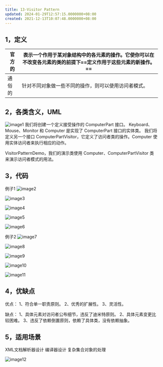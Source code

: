```yaml
---
title: 13-Visitor Pattern
updated: 2024-01-29T12:57:15.0000000+08:00
created: 2021-12-13T10:07:48.0000000+08:00
---
```


## 1，定义
| 官方的 | 表示一个作用于某对象结构中的各元素的操作。它使你可以在不改变各元素的类的前提下==定义作用于这些元素的新操作。== |
|--------|--------------------------------------------------------------------------------------------------------------------------------------|
| 通俗的 | 针对不同对象做一些不同的操作，则可以使用访问者模式。                                                                                 |
## 2，各类含义，UML
![image1](../../assets/db8dd1e9a69c4c24909b28d793467cfc.png)
我们将创建一个定义接受操作的 ComputerPart 接口。
Keyboard、Mouse、Monitor 和 Computer 是实现了 ComputerPart 接口的实体类。
我们将定义另一个接口 ComputerPartVisitor，它定义了访问者类的操作。Computer 使用实体访问者来执行相应的动作。

VisitorPatternDemo，我们的演示类使用 Computer、ComputerPartVisitor 类来演示访问者模式的用法。

## 3，代码
例子1
![image2](../../assets/7e095a25557447cc8ccd16e61fdce33a.png)

![image3](../../assets/9d217d7cf95943d1a6db895f289b3bba.png)

![image4](../../assets/43ab89e3959946d6997683ac0afa86d6.png)

![image5](../../assets/12d611df057543c1a80d4e84e5f6d33c.png)

![image6](../../assets/47631ab9a5c9417482d25810ca9741d1.png)

例子2
![image7](../../assets/06e70185c1b441608484125ac72892f0.png)

![image8](../../assets/492edd4f62294cc8b23aa810c580a53a.png)

![image9](../../assets/b31fee98c8294c4193dd7ae1a7cd078e.png)

![image10](../../assets/872111c7e0df4697a930e9d6155fc1e7.png)

![image11](../../assets/f20803bf209e429094e6b2f9895fed96.png)

## 4，优缺点
优点：
1、符合单一职责原则。
2、优秀的扩展性。
3、灵活性。

缺点：
1、具体元素对访问者公布细节，违反了迪米特原则。
2、具体元素变更比较困难。
3、违反了依赖倒置原则，依赖了具体类，没有依赖抽象。

## 5，适用场景
XML文档解析器设计
编译器设计
复杂集合对象的处理

![image12](../../assets/6f494d545a504a34a2931daf59fd5954.png)

